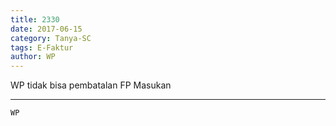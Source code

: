 ```yaml
---
title: 2330
date: 2017-06-15
category: Tanya-SC
tags: E-Faktur
author: WP
---
```


WP tidak bisa pembatalan FP Masukan

---



`WP`
